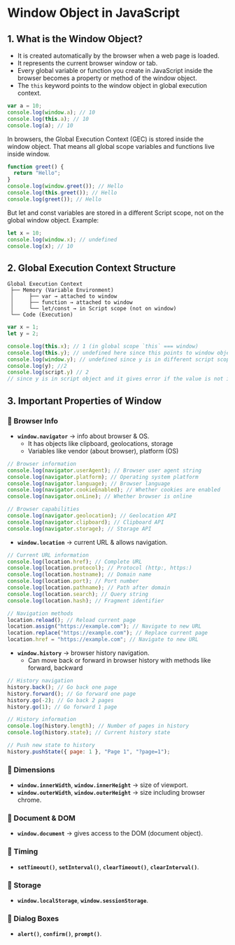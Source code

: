 # Window Object in JavaScript

## 1. What is the Window Object?

- It is created automatically by the browser when a web page is loaded.
- It represents the current browser window or tab.
- Every global variable or function you create in JavaScript inside the browser becomes a property or method of the window object.
- The `this` keyword points to the window object in global execution context.

```js
var a = 10;
console.log(window.a); // 10
console.log(this.a); // 10
console.log(a); // 10
```

In browsers, the Global Execution Context (GEC) is stored inside the window object.
That means all global scope variables and functions live inside window.

```js
function greet() {
  return "Hello";
}
console.log(window.greet()); // Hello
console.log(this.greet()); // Hello
console.log(greet()); // Hello
```
But let and const variables are stored in a different Script scope, not on the global window object.
 Example:

```js
let x = 10;
console.log(window.x); // undefined
console.log(x); // 10
```

## 2. Global Execution Context Structure


```
Global Execution Context
 ├── Memory (Variable Environment)
 │     ├── var → attached to window
 │     ├── function → attached to window
 │     └── let/const → in Script scope (not on window)
 └── Code (Execution)
```

```js
var x = 1;
let y = 2;

console.log(this.x); // 1 (in global scope `this` === window)
console.log(this.y); // undefined here since this points to window object
console.log(window.y); // undefined since y is in different script scope not in window object
console.log(y); //2
console.log(script.y) // 2 
// since y is in script object and it gives error if the value is not initialized unlike var which is stored in window global object
```

## 3. Important Properties of Window

### 📍 Browser Info

- **`window.navigator`** → info about browser & OS.
  - It has objects like clipboard, geolocations, storage
  - Variables like vendor (about browser), platform (OS)

```js
// Browser information
console.log(navigator.userAgent); // Browser user agent string
console.log(navigator.platform); // Operating system platform
console.log(navigator.language); // Browser language
console.log(navigator.cookieEnabled); // Whether cookies are enabled
console.log(navigator.onLine); // Whether browser is online

// Browser capabilities
console.log(navigator.geolocation); // Geolocation API
console.log(navigator.clipboard); // Clipboard API
console.log(navigator.storage); // Storage API
```

- **`window.location`** → current URL & allows navigation.

```js
// Current URL information
console.log(location.href); // Complete URL
console.log(location.protocol); // Protocol (http:, https:)
console.log(location.hostname); // Domain name
console.log(location.port); // Port number
console.log(location.pathname); // Path after domain
console.log(location.search); // Query string
console.log(location.hash); // Fragment identifier

// Navigation methods
location.reload(); // Reload current page
location.assign("https://example.com"); // Navigate to new URL
location.replace("https://example.com"); // Replace current page
location.href = "https://example.com"; // Navigate to new URL
```

- **`window.history`** → browser history navigation.
  - Can move back or forward in browser history with methods like forward, backward

```js
// History navigation
history.back(); // Go back one page
history.forward(); // Go forward one page
history.go(-2); // Go back 2 pages
history.go(1); // Go forward 1 page

// History information
console.log(history.length); // Number of pages in history
console.log(history.state); // Current history state

// Push new state to history
history.pushState({ page: 1 }, "Page 1", "?page=1");
```

### 📍 Dimensions

- **`window.innerWidth`**, **`window.innerHeight`** → size of viewport.
- **`window.outerWidth`**, **`window.outerHeight`** → size including browser chrome.

### 📍 Document & DOM

- **`window.document`** → gives access to the DOM (document object).

### 📍 Timing

- **`setTimeout()`**, **`setInterval()`**, **`clearTimeout()`**, **`clearInterval()`**.

### 📍 Storage

- **`window.localStorage`**, **`window.sessionStorage`**.

### 📍 Dialog Boxes

- **`alert()`**, **`confirm()`**, **`prompt()`**.
